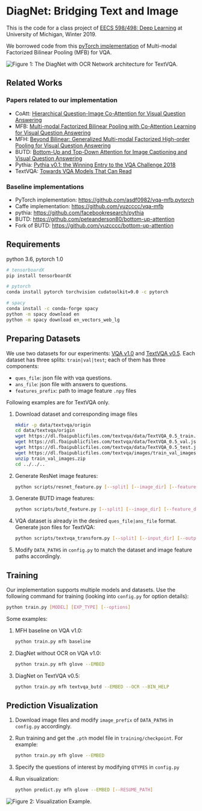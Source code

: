 # DiagNet: Bridging Text and Image
This is the code for a class project of [EECS 598/498: Deep Learning](https://docs.google.com/document/u/1/d/e/2PACX-1vSZw2CS74V1BEeruYxASJeeFO51tS7vj9NBjWnCvPkK1m-45xpHaAWr6LMG_0EH6HEqSttWEXRFaHua/pub) at University of Michigan, Winter 2019.

We borrowed code from this [pyTorch implementation](https://github.com/asdf0982/vqa-mfb.pytorch) of Multi-modal Factorized Bilinear Pooling (MFB) for VQA.

![Figure 1: The DiagNet with OCR Network architecture for TextVQA.](https://github.com/WYchelsy/vqa-mfb.pytorch/blob/docs/imgs/DiagNet.png)

## Related Works
### Papers related to our implementation

- CoAtt: [Hierarchical Question-Image Co-Attention for Visual Question Answering](https://arxiv.org/abs/1606.00061)
- MFB: [Multi-modal Factorized Bilinear Pooling with Co-Attention Learning for Visual Question Answering](http://openaccess.thecvf.com/content_iccv_2017/html/Yu_Multi-Modal_Factorized_Bilinear_ICCV_2017_paper.html)
- MFH: [Beyond Bilinear: Generalized Multi-modal Factorized High-order Pooling for Visual Question Answering](https://arxiv.org/abs/1708.03619)
- BUTD: [Bottom-Up and Top-Down Attention for Image Captioning and Visual Question Answering](https://arxiv.org/abs/1707.07998)
- Pythia: [Pythia v0.1: the Winning Entry to the VQA Challenge 2018](https://arxiv.org/pdf/1807.09956.pdf)
- TextVQA: [Towards VQA Models That Can Read](https://textvqa.org/assets/paper/TextVQA.pdf)

### Baseline implementations

- PyTorch implementation: <https://github.com/asdf0982/vqa-mfb.pytorch>
- Caffe implementation: <https://github.com/yuzcccc/vqa-mfb>
- pythia: <https://github.com/facebookresearch/pythia>
- BUTD: <https://github.com/peteanderson80/bottom-up-attention>
- Fork of BUTD: <https://github.com/yuzcccc/bottom-up-attention>


## Requirements

python 3.6, pytorch 1.0

```bash
# tensorboardX
pip install tensorboardX

# pytorch
conda install pytorch torchvision cudatoolkit=9.0 -c pytorch

# spacy
conda install -c conda-forge spacy
python -m spacy download en
python -m spacy download en_vectors_web_lg
```

## Preparing Datasets
We use two datasets for our experiments: [VQA v1.0](https://visualqa.org/vqa_v1_download.html) and [TextVQA v0.5](https://textvqa.org/dataset). Each dataset
has three splits: `train|val|test`; each of them has three components:
* `ques_file`: json file with vqa questions.
* `ans_file`: json file with answers to questions.
* `features_prefix`: path to image feature `.npy` files

Following examples are for TextVQA only.

1. Download dataset and corresponding image files
    ```bash
    mkdir -p data/textvqa/origin
    cd data/textvqa/origin
    wget https://dl.fbaipublicfiles.com/textvqa/data/TextVQA_0.5_train.json .
    wget https://dl.fbaipublicfiles.com/textvqa/data/TextVQA_0.5_val.json .
    wget https://dl.fbaipublicfiles.com/textvqa/data/TextVQA_0.5_test.json .
    wget https://dl.fbaipublicfiles.com/textvqa/images/train_val_images.zip .
    unzip train_val_images.zip
    cd ../../..
    ```

1. Generate ResNet image features:
    ```bash
    python scripts/resnet_feature.py [--split] [--image_dir] [--feature_dir]
    ```

1. Generate BUTD image features:
    ```bash
    python scripts/butd_feature.py [--split] [--image_dir] [--feature_dir]
    ```

1. VQA dataset is already in the desired `ques_file|ans_file` format. Generate json files for TextVQA:
    ```bash
    python scripts/textvqa_transform.py [--split] [--input_dir] [--output_dir]
    ```

1. Modify `DATA_PATHS` in `config.py` to match the dataset and image feature paths accordingly.

## Training

Our implementation supports multiple models and datasets. Use the following command for training (looking into `config.py` for option details):

```bash
python train.py [MODEL] [EXP_TYPE] [--options]
```
Some examples:
1. MFH baseline on VQA v1.0:
    ```bash
    python train.py mfh baseline
    ```

1. DiagNet without OCR on VQA v1.0:
    ```bash
    python train.py mfh glove --EMBED
    ```

1. DiagNet on TextVQA v0.5:
    ```bash
    python train.py mfh textvqa_butd --EMBED --OCR --BIN_HELP
    ```

## Prediction Visualization
1. Download image files and modify `image_prefix` of `DATA_PATHS` in `config.py` accordingly.

1. Run training and get the `.pth` model file in `training/checkpoint`. For example:
    ```bash
    python train.py mfh glove --EMBED
    ```

1. Specify the questions of interest by modifying `QTYPES` in `config.py`

1. Run visualization:
    ```bash
    python predict.py mfh glove --EMBED [--RESUME_PATH]
    ```
![Figure 2: Visualization Example.](https://github.com/WYchelsy/vqa-mfb.pytorch/blob/docs/imgs/correct224477.png)
